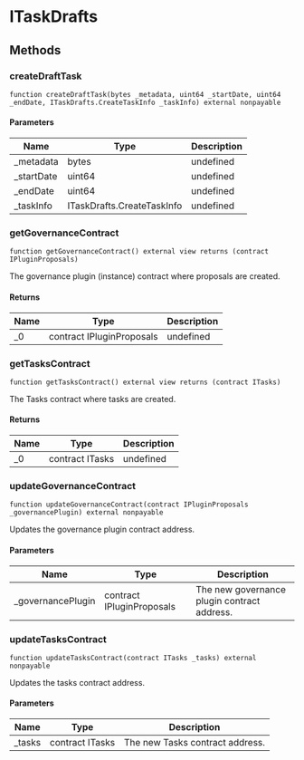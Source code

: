 # ITaskDrafts









## Methods

### createDraftTask

```solidity
function createDraftTask(bytes _metadata, uint64 _startDate, uint64 _endDate, ITaskDrafts.CreateTaskInfo _taskInfo) external nonpayable
```





#### Parameters

| Name | Type | Description |
|---|---|---|
| _metadata | bytes | undefined |
| _startDate | uint64 | undefined |
| _endDate | uint64 | undefined |
| _taskInfo | ITaskDrafts.CreateTaskInfo | undefined |

### getGovernanceContract

```solidity
function getGovernanceContract() external view returns (contract IPluginProposals)
```

The governance plugin (instance) contract where proposals are created.




#### Returns

| Name | Type | Description |
|---|---|---|
| _0 | contract IPluginProposals | undefined |

### getTasksContract

```solidity
function getTasksContract() external view returns (contract ITasks)
```

The Tasks contract where tasks are created.




#### Returns

| Name | Type | Description |
|---|---|---|
| _0 | contract ITasks | undefined |

### updateGovernanceContract

```solidity
function updateGovernanceContract(contract IPluginProposals _governancePlugin) external nonpayable
```

Updates the governance plugin contract address.



#### Parameters

| Name | Type | Description |
|---|---|---|
| _governancePlugin | contract IPluginProposals | The new governance plugin contract address. |

### updateTasksContract

```solidity
function updateTasksContract(contract ITasks _tasks) external nonpayable
```

Updates the tasks contract address.



#### Parameters

| Name | Type | Description |
|---|---|---|
| _tasks | contract ITasks | The new Tasks contract address. |




